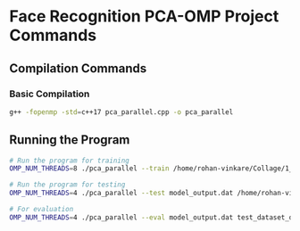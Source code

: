 # Face Recognition PCA-OMP Project Commands

## Compilation Commands

### Basic Compilation

```bash
g++ -fopenmp -std=c++17 pca_parallel.cpp -o pca_parallel
```

## Running the Program

```bash
# Run the program for training
OMP_NUM_THREADS=8 ./pca_parallel --train /home/rohan-vinkare/Collage/1_Sem_6/HPC/hpc_project/HPC-5/Data/data_400 100 model_output.dat

# Run the program for testing
OMP_NUM_THREADS=4 ./pca_parallel --test model_output.dat /home/rohan-vinkare/Collage/1_Sem_6/HPC/hpc_project/HPC-5/att_faces/s4/1.pgm

# For evaluation
OMP_NUM_THREADS=4 ./pca_parallel --eval model_output.dat test_dataset_directory
```
